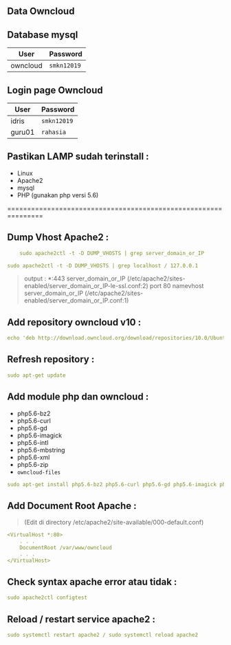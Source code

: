 ## Data Owncloud

## Database mysql
| __User__ | __Password__ |
|----------|--------------|
| owncloud | `smkn12019` |

## Login page Owncloud 
| __User__ | __Password__ |
|----------|--------------|
| idris | `smkn12019` |
| guru01 | `rahasia` |

## Pastikan LAMP sudah terinstall :
- Linux
- Apache2
- mysql
- PHP (gunakan php versi 5.6)

===============================================================

## Dump Vhost Apache2 :
```yaml
    sudo apache2ctl -t -D DUMP_VHOSTS | grep server_domain_or_IP
```
```yaml
sudo apache2ctl -t -D DUMP_VHOSTS | grep localhost / 127.0.0.1
```

> output :
*:443                  server_domain_or_IP (/etc/apache2/sites-enabled/server_domain_or_IP-le-ssl.conf:2)
         port 80 namevhost server_domain_or_IP (/etc/apache2/sites-enabled/server_domain_or_IP.conf:1)



## Add repository owncloud v10 :
```yaml
echo 'deb http://download.owncloud.org/download/repositories/10.0/Ubuntu_18.04/ /' | sudo tee /etc/apt/sources.list.d/owncloud.list
```


## Refresh repository :
```yaml
sudo apt-get update
```

## Add module php dan owncloud :
- php5.6-bz2
- php5.6-curl
- php5.6-gd
- php5.6-imagick
- php5.6-intl
- php5.6-mbstring
- php5.6-xml
- php5.6-zip
- `owncloud-files`

```yaml
sudo apt-get install php5.6-bz2 php5.6-curl php5.6-gd php5.6-imagick php5.6-intl php5.6-mbstring php5.6-xml php5.6-zip owncloud-files
```


## Add Document Root Apache :

> (Edit di directory /etc/apache2/site-available/000-default.conf)

```yaml
<VirtualHost *:80>
    . . .
    DocumentRoot /var/www/owncloud
    . . .
</VirtualHost>
```


## Check syntax apache error atau tidak :
```yaml
sudo apache2ctl configtest
```


## Reload / restart service apache2 :
```yaml
sudo systemctl restart apache2 / sudo systemctl reload apache2
```


